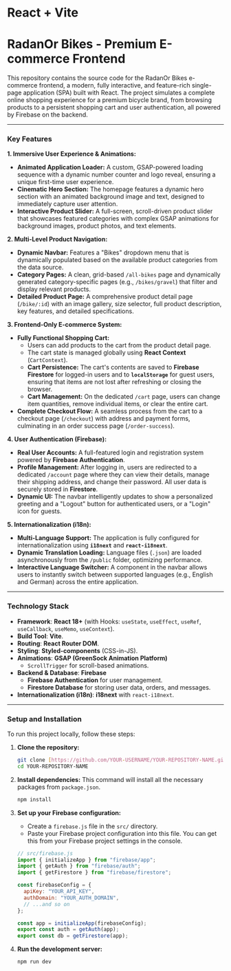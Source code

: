 # React + Vite
# RadanOr Bikes - Premium E-commerce Frontend

This repository contains the source code for the RadanOr Bikes e-commerce frontend, a modern, fully interactive, and feature-rich single-page application (SPA) built with React. The project simulates a complete online shopping experience for a premium bicycle brand, from browsing products to a persistent shopping cart and user authentication, all powered by Firebase on the backend.

---

### Key Features

**1. Immersive User Experience & Animations:**
* **Animated Application Loader:** A custom, GSAP-powered loading sequence with a dynamic number counter and logo reveal, ensuring a unique first-time user experience.
* **Cinematic Hero Section:** The homepage features a dynamic hero section with an animated background image and text, designed to immediately capture user attention.
* **Interactive Product Slider:** A full-screen, scroll-driven product slider that showcases featured categories with complex GSAP animations for background images, product photos, and text elements.

**2. Multi-Level Product Navigation:**
* **Dynamic Navbar:** Features a "Bikes" dropdown menu that is dynamically populated based on the available product categories from the data source.
* **Category Pages:** A clean, grid-based `/all-bikes` page and dynamically generated category-specific pages (e.g., `/bikes/gravel`) that filter and display relevant products.
* **Detailed Product Page:** A comprehensive product detail page (`/bike/:id`) with an image gallery, size selector, full product description, key features, and detailed specifications.

**3. Frontend-Only E-commerce System:**
* **Fully Functional Shopping Cart:**
    * Users can add products to the cart from the product detail page.
    * The cart state is managed globally using **React Context** (`CartContext`).
    * **Cart Persistence:** The cart's contents are saved to **Firebase Firestore** for logged-in users and to **`localStorage`** for guest users, ensuring that items are not lost after refreshing or closing the browser.
    * **Cart Management:** On the dedicated `/cart` page, users can change item quantities, remove individual items, or clear the entire cart.
* **Complete Checkout Flow:** A seamless process from the cart to a checkout page (`/checkout`) with address and payment forms, culminating in an order success page (`/order-success`).

**4. User Authentication (Firebase):**
* **Real User Accounts:** A full-featured login and registration system powered by **Firebase Authentication**.
* **Profile Management:** After logging in, users are redirected to a dedicated `/account` page where they can view their details, manage their shipping address, and change their password. All user data is securely stored in **Firestore**.
* **Dynamic UI:** The navbar intelligently updates to show a personalized greeting and a "Logout" button for authenticated users, or a "Login" icon for guests.

**5. Internationalization (i18n):**
* **Multi-Language Support:** The application is fully configured for internationalization using **`i18next`** and **`react-i18next`**.
* **Dynamic Translation Loading:** Language files (`.json`) are loaded asynchronously from the `/public` folder, optimizing performance.
* **Interactive Language Switcher:** A component in the navbar allows users to instantly switch between supported languages (e.g., English and German) across the entire application.

---

### Technology Stack

* **Framework**: **React 18+** (with Hooks: `useState`, `useEffect`, `useRef`, `useCallback`, `useMemo`, `useContext`).
* **Build Tool**: **Vite**.
* **Routing**: **React Router DOM**.
* **Styling**: **Styled-components** (CSS-in-JS).
* **Animations**: **GSAP (GreenSock Animation Platform)**
    * `ScrollTrigger` for scroll-based animations.
* **Backend & Database**: **Firebase**
    * **Firebase Authentication** for user management.
    * **Firestore Database** for storing user data, orders, and messages.
* **Internationalization (i18n)**: **i18next** with `react-i18next`.

---

### Setup and Installation

To run this project locally, follow these steps:

1.  **Clone the repository:**
    ```bash
    git clone [https://github.com/YOUR-USERNAME/YOUR-REPOSITORY-NAME.git](https://github.com/YOUR-USERNAME/YOUR-REPOSITORY-NAME.git)
    cd YOUR-REPOSITORY-NAME
    ```

2.  **Install dependencies:**
    This command will install all the necessary packages from `package.json`.
    ```bash
    npm install
    ```

3.  **Set up your Firebase configuration:**
    * Create a `firebase.js` file in the `src/` directory.
    * Paste your Firebase project configuration into this file. You can get this from your Firebase project settings in the console.
    ```javascript
    // src/firebase.js
    import { initializeApp } from "firebase/app";
    import { getAuth } from "firebase/auth";
    import { getFirestore } from "firebase/firestore";

    const firebaseConfig = {
      apiKey: "YOUR_API_KEY",
      authDomain: "YOUR_AUTH_DOMAIN",
      // ...and so on
    };

    const app = initializeApp(firebaseConfig);
    export const auth = getAuth(app);
    export const db = getFirestore(app);
    ```

4.  **Run the development server:**
    ```bash
    npm run dev
    ```



